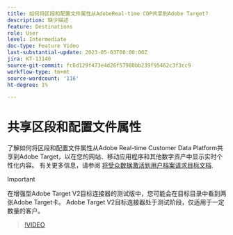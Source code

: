 ```yaml
---
title: 如何将区段和配置文件属性从AdobeReal-time CDP共享到Adobe Target?
description: 缺少描述
feature: Destinations
role: User
level: Intermediate
doc-type: Feature Video
last-substantial-update: 2023-05-03T00:00:00Z
jira: KT-13140
source-git-commit: fc6d129f473e4d26f57980bb239f95462c3f3cc9
workflow-type: tm+mt
source-wordcount: '116'
ht-degree: 1%

---
```



# 共享区段和配置文件属性

了解如何将区段和配置文件属性从Adobe Real-time Customer Data Platform共享到Adobe Target，以在您的网站、移动应用程序和其他数字资产中显示实时个性化内容。 有关更多信息，请参阅 [将受众数据激活到用户档案请求目标文档](https://experienceleague.adobe.com/docs/experience-platform/destinations/ui/activate/activate-profile-request-destinations.html).

>[!IMPORTANT]
>
>在增强型Adobe Target V2目标连接器的测试版中，您可能会在目标目录中看到两张Adobe Target卡。 Adobe Target V2目标连接器处于测试阶段，仅适用于一定数量的客户。

>[!VIDEO](https://video.tv.adobe.com/v/3419036/?learn=on)
